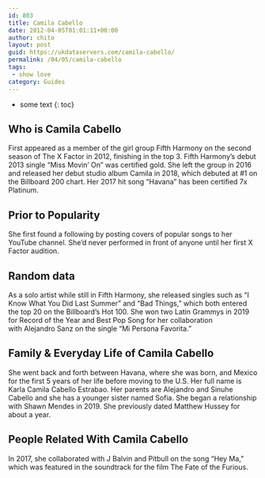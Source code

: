 ```yaml
---
id: 803
title: Camila Cabello
date: 2012-04-05T01:01:11+00:00
author: chito
layout: post
guid: https://ukdataservers.com/camila-cabello/
permalink: /04/05/camila-cabello
tags:
 - show love
category: Guides
---
```


* some text
{: toc}


## Who is  Camila Cabello
                  
                  
                  
First appeared as a member of the girl group Fifth Harmony on the second season of The X Factor in 2012, finishing in the top 3. Fifth Harmony&#8217;s debut 2013 single &#8220;Miss Movin&#8217; On&#8221; was certified gold. She left the group in 2016 and released her debut studio album Camila in 2018, which debuted at #1 on the Billboard 200 chart. Her 2017 hit song &#8220;Havana&#8221; has been certified 7x Platinum. 
                  
                
                
                
## Prior to Popularity 
                  
                  
                  
She first found a following by posting covers of popular songs to her YouTube channel. She&#8217;d never performed in front of anyone until her first X Factor audition. 
                  
                
                
                
## Random data 
                  
                  
                  
As a solo artist while still in Fifth Harmony, she released singles such as &#8220;I Know What You Did Last Summer&#8221; and &#8220;Bad Things,&#8221; which both entered the top 20 on the Billboard&#8217;s Hot 100. She won two Latin Grammys in 2019 for Record of the Year and Best Pop Song for her collaboration with Alejandro Sanz on the single &#8220;Mi Persona Favorita.&#8221; 
                  
                
                
                
## Family & Everyday Life of Camila Cabello
                  
                  
                  
She went back and forth between Havana, where she was born, and Mexico for the first 5 years of her life before moving to the U.S. Her full name is Karla Camila Cabello Estrabao. Her parents are Alejandro and Sinuhe Cabello and she has a younger sister named Sofia. She began a relationship with Shawn Mendes in 2019. She previously dated Matthew Hussey for about a year. 
                  
                
                
                
## People Related With  Camila Cabello
                  
                  
                  
In 2017, she collaborated with J Balvin and Pitbull on the song &#8220;Hey Ma,&#8221; which was featured in the soundtrack for the film The Fate of the Furious. 
                  
                
              
            
          
          
          
    
    
  
